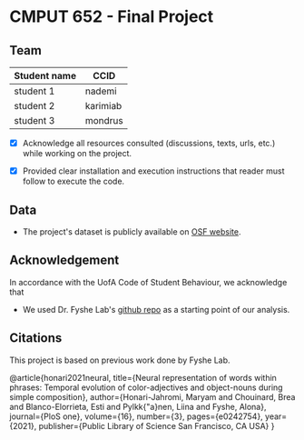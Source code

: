 # CMPUT 652 - Final Project

## Team
|Student name| CCID |
|------------|------|
|student 1   |nademi|
|student 2   |karimiab|
|student 3   |mondrus|


- [x] Acknowledge all resources consulted (discussions, texts, urls, etc.) while working on the project.
- [x] Provided clear installation and execution instructions that reader must follow to execute the code.


## Data
- The project's dataset is publicly available on [OSF website](https://osf.io/p7gc6/).

## Acknowledgement 
In accordance with the UofA Code of Student Behaviour, we acknowledge that  

- We used Dr. Fyshe Lab's [github repo](https://github.com/fyshelab/NeuralPhraseComposition) as a starting point of our analysis.

## Citations
This project is based on previous work done by Fyshe Lab.

@article{honari2021neural,
  title={Neural representation of words within phrases: Temporal evolution of color-adjectives and object-nouns during simple composition},
  author={Honari-Jahromi, Maryam and Chouinard, Brea and Blanco-Elorrieta, Esti and Pylkk{\"a}nen, Liina and Fyshe, Alona},
  journal={PloS one},
  volume={16},
  number={3},
  pages={e0242754},
  year={2021},
  publisher={Public Library of Science San Francisco, CA USA}
}
